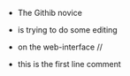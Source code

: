 + The Githib novice

+ is trying to do some editing
+ on the web-interface
//
+ this is the first line comment
